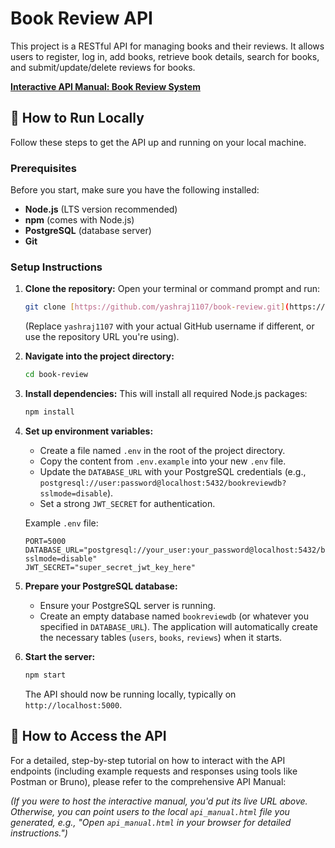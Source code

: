 # Book Review API

This project is a RESTful API for managing books and their reviews. It allows users to register, log in, add books, retrieve book details, search for books, and submit/update/delete reviews for books.

[**Interactive API Manual: Book Review System**]([link-to-your-hosted-interactive-manual-here-if-available-otherwise-mention-the-local-html-file](https://book-review-89829.web.app/))


## 🚀 How to Run Locally

Follow these steps to get the API up and running on your local machine.

### Prerequisites

Before you start, make sure you have the following installed:

* **Node.js** (LTS version recommended)
* **npm** (comes with Node.js)
* **PostgreSQL** (database server)
* **Git**

### Setup Instructions

1.  **Clone the repository:**
    Open your terminal or command prompt and run:
    ```bash
    git clone [https://github.com/yashraj1107/book-review.git](https://github.com/yashraj1107/book-review.git)
    ```
    (Replace `yashraj1107` with your actual GitHub username if different, or use the repository URL you're using).

2.  **Navigate into the project directory:**
    ```bash
    cd book-review
    ```

3.  **Install dependencies:**
    This will install all required Node.js packages:
    ```bash
    npm install
    ```

4.  **Set up environment variables:**
    * Create a file named `.env` in the root of the project directory.
    * Copy the content from `.env.example` into your new `.env` file.
    * Update the `DATABASE_URL` with your PostgreSQL credentials (e.g., `postgresql://user:password@localhost:5432/bookreviewdb?sslmode=disable`).
    * Set a strong `JWT_SECRET` for authentication.

    Example `.env` file:
    ```
    PORT=5000
    DATABASE_URL="postgresql://your_user:your_password@localhost:5432/bookreviewdb?sslmode=disable"
    JWT_SECRET="super_secret_jwt_key_here"
    ```

5.  **Prepare your PostgreSQL database:**
    * Ensure your PostgreSQL server is running.
    * Create an empty database named `bookreviewdb` (or whatever you specified in `DATABASE_URL`). The application will automatically create the necessary tables (`users`, `books`, `reviews`) when it starts.

6.  **Start the server:**
    ```bash
    npm start
    ```
    The API should now be running locally, typically on `http://localhost:5000`.

## 📖 How to Access the API

For a detailed, step-by-step tutorial on how to interact with the API endpoints (including example requests and responses using tools like Postman or Bruno), please refer to the comprehensive API Manual:

*(If you were to host the interactive manual, you'd put its live URL above. Otherwise, you can point users to the local `api_manual.html` file you generated, e.g., "Open `api_manual.html` in your browser for detailed instructions.")*
